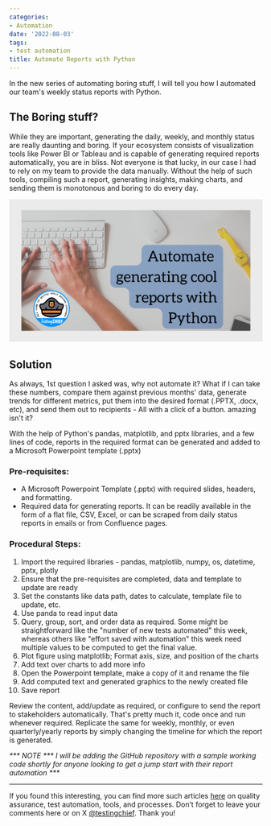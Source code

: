 ```yaml
---
categories:
- Automation
date: '2022-08-03'
tags:
- test automation
title: Automate Reports with Python
---
```


In the new series of automating boring stuff, I will tell you how I automated
our team's weekly status reports with Python.

## The Boring stuff?

While they are important, generating the daily, weekly, and monthly status are
really daunting and boring. If your ecosystem consists of visualization tools
like Power BI or Tableau and is capable of generating required reports
automatically, you are in bliss. Not everyone is that lucky, in our case I had
to rely on my team to provide the data manually. Without the help of such
tools, compiling such a report, generating insights, making charts, and
sending them is monotonous and boring to do every day.

![](./assets/img/posts/automate_reports_python-1024x576.png)

## Solution

As always, 1st question I asked was, why not automate it? What if I can take
these numbers, compare them against previous months' data, generate trends for
different metrics, put them into the desired format (.PPTX, .docx, etc), and
send them out to recipients - All with a click of a button. amazing isn't it?

With the help of Python's pandas, matplotlib, and pptx libraries, and a few
lines of code, reports in the required format can be generated and added to a
Microsoft Powerpoint template (.pptx)

### Pre-requisites:

  * A Microsoft Powerpoint Template (.pptx) with required slides, headers, and formatting. 
  * Required data for generating reports. It can be readily available in the form of a flat file, CSV, Excel, or can be scraped from daily status reports in emails or from Confluence pages. 

### Procedural Steps:

  1. Import the required libraries - pandas, matplotlib, numpy, os, datetime, pptx, plotly
  2. Ensure that the pre-requisites are completed, data and template to update are ready
  3. Set the constants like data path, dates to calculate, template file to update, etc.
  4. Use panda to read input data
  5. Query, group, sort, and order data as required. Some might be straightforward like the "number of new tests automated" this week, whereas others like "effort saved with automation" this week need multiple values to be computed to get the final value. 
  6. Plot figure using matplotlib; Format axis, size, and position of the charts
  7. Add text over charts to add more info
  8. Open the Powerpoint template, make a copy of it and rename the file
  9. Add computed text and generated graphics to the newly created file
  10. Save report

Review the content, add/update as required, or configure to send the report to
stakeholders automatically. That's pretty much it, code once and run whenever
required. Replicate the same for weekly, monthly, or even quarterly/yearly
reports by simply changing the timeline for which the report is generated.

_*** NOTE *** I will be adding the GitHub repository with a sample working
code shortly for anyone looking to get a jump start with their report
automation ***_

* * *

If you found this interesting, you can find more such articles
[here](https://skthetester.github.io/) on quality assurance, test automation,
tools, and processes. Don’t forget to leave your comments here or on X
[@testingchief](https://x.com/testingchief). Thank you!